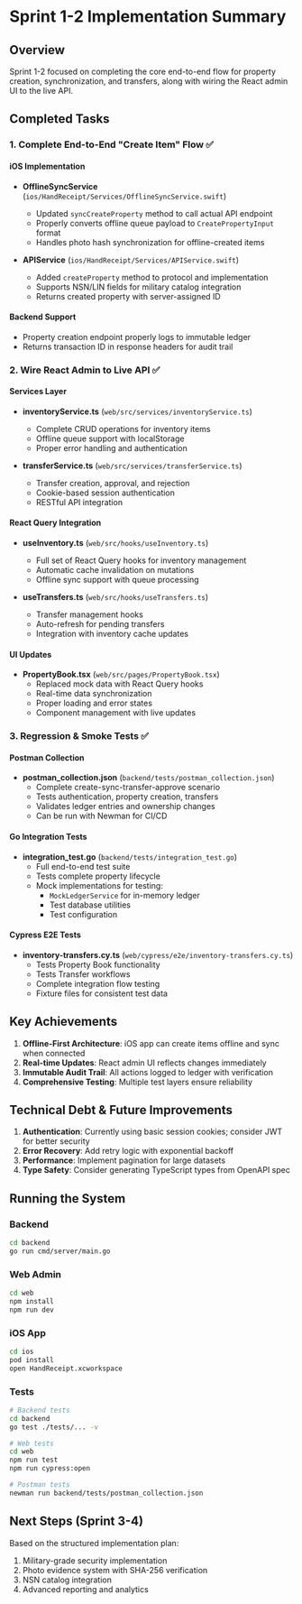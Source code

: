 # Sprint 1-2 Implementation Summary

## Overview
Sprint 1-2 focused on completing the core end-to-end flow for property creation, synchronization, and transfers, along with wiring the React admin UI to the live API.

## Completed Tasks

### 1. Complete End-to-End "Create Item" Flow ✅

#### iOS Implementation
- **OfflineSyncService** (`ios/HandReceipt/Services/OfflineSyncService.swift`)
  - Updated `syncCreateProperty` method to call actual API endpoint
  - Properly converts offline queue payload to `CreatePropertyInput` format
  - Handles photo hash synchronization for offline-created items
  
- **APIService** (`ios/HandReceipt/Services/APIService.swift`)
  - Added `createProperty` method to protocol and implementation
  - Supports NSN/LIN fields for military catalog integration
  - Returns created property with server-assigned ID

#### Backend Support
- Property creation endpoint properly logs to immutable ledger
- Returns transaction ID in response headers for audit trail

### 2. Wire React Admin to Live API ✅

#### Services Layer
- **inventoryService.ts** (`web/src/services/inventoryService.ts`)
  - Complete CRUD operations for inventory items
  - Offline queue support with localStorage
  - Proper error handling and authentication
  
- **transferService.ts** (`web/src/services/transferService.ts`)
  - Transfer creation, approval, and rejection
  - Cookie-based session authentication
  - RESTful API integration

#### React Query Integration
- **useInventory.ts** (`web/src/hooks/useInventory.ts`)
  - Full set of React Query hooks for inventory management
  - Automatic cache invalidation on mutations
  - Offline sync support with queue processing
  
- **useTransfers.ts** (`web/src/hooks/useTransfers.ts`)
  - Transfer management hooks
  - Auto-refresh for pending transfers
  - Integration with inventory cache updates

#### UI Updates
- **PropertyBook.tsx** (`web/src/pages/PropertyBook.tsx`)
  - Replaced mock data with React Query hooks
  - Real-time data synchronization
  - Proper loading and error states
  - Component management with live updates

### 3. Regression & Smoke Tests ✅

#### Postman Collection
- **postman_collection.json** (`backend/tests/postman_collection.json`)
  - Complete create-sync-transfer-approve scenario
  - Tests authentication, property creation, transfers
  - Validates ledger entries and ownership changes
  - Can be run with Newman for CI/CD

#### Go Integration Tests
- **integration_test.go** (`backend/tests/integration_test.go`)
  - Full end-to-end test suite
  - Tests complete property lifecycle
  - Mock implementations for testing:
    - `MockLedgerService` for in-memory ledger
    - Test database utilities
    - Test configuration

#### Cypress E2E Tests
- **inventory-transfers.cy.ts** (`web/cypress/e2e/inventory-transfers.cy.ts`)
  - Tests Property Book functionality
  - Tests Transfer workflows
  - Complete integration flow testing
  - Fixture files for consistent test data

## Key Achievements

1. **Offline-First Architecture**: iOS app can create items offline and sync when connected
2. **Real-time Updates**: React admin UI reflects changes immediately
3. **Immutable Audit Trail**: All actions logged to ledger with verification
4. **Comprehensive Testing**: Multiple test layers ensure reliability

## Technical Debt & Future Improvements

1. **Authentication**: Currently using basic session cookies; consider JWT for better security
2. **Error Recovery**: Add retry logic with exponential backoff
3. **Performance**: Implement pagination for large datasets
4. **Type Safety**: Consider generating TypeScript types from OpenAPI spec

## Running the System

### Backend
```bash
cd backend
go run cmd/server/main.go
```

### Web Admin
```bash
cd web
npm install
npm run dev
```

### iOS App
```bash
cd ios
pod install
open HandReceipt.xcworkspace
```

### Tests
```bash
# Backend tests
cd backend
go test ./tests/... -v

# Web tests
cd web
npm run test
npm run cypress:open

# Postman tests
newman run backend/tests/postman_collection.json
```

## Next Steps (Sprint 3-4)

Based on the structured implementation plan:
1. Military-grade security implementation
2. Photo evidence system with SHA-256 verification
3. NSN catalog integration
4. Advanced reporting and analytics 